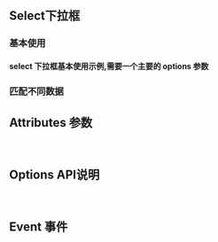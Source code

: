 <script setup>
import demo1 from  './demo1.vue'
import demo2 from  './demo2.vue'
import Attributes from './Attributes.vue'
import Event from './Event.vue'
import OptionsAPI from './OptionsAPI.vue'
import preview from '@/components/preview.vue'

</script>

## Select下拉框

### 基本使用

#### select 下拉框基本使用示例,需要一个主要的 options 参数
<demo1/>
<preview compName='select' demoName='demo1'/>

### 匹配不同数据
<demo2/>
<preview compName='select' demoName='demo2'/>

## Attributes 参数
<Attributes/>
<br/>

## Options API说明
<OptionsAPI/>
<br/>

## Event 事件
<Event/>
<br/>

